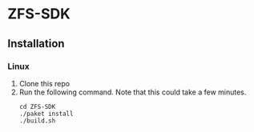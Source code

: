 # ZFS-SDK

## Installation

### Linux

1. Clone this repo
2. Run the following command. Note that this could take a few minutes.
    ```
    cd ZFS-SDK
    ./paket install
    ./build.sh
    ```   
